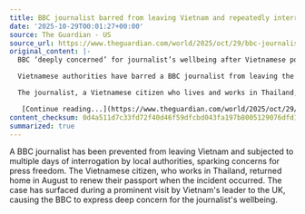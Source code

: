 ```yaml
---
title: BBC journalist barred from leaving Vietnam and repeatedly interrogated
date: '2025-10-29T00:01:27+00:00'
source: The Guardian - US
source_url: https://www.theguardian.com/world/2025/oct/29/bbc-journalist-barred-from-leaving-vietnam-and-repeatedly-interrogated
original_content: |-
  BBC ‘deeply concerned’ for journalist’s wellbeing after Vietnamese police withhold their ID card and renewed passport

  Vietnamese authorities have barred a BBC journalist from leaving the country and ​subjected them to days of interrogation, in a press freedom case that comes to light during a high-profile visit by Vietnam’s leader to the UK.

  The journalist, a Vietnamese citizen who lives and works in Thailand, had returned to their home country in August to renew their passport, according a source with knowledge of the situation.

   [Continue reading...](https://www.theguardian.com/world/2025/oct/29/bbc-journalist-barred-from-leaving-vietnam-and-repeatedly-interrogated)
content_checksum: 0d4a511d7c33fd72f40d46f59dfcbd043fa197b8005129076dfd1150700e88dd
summarized: true
---
```


A BBC journalist has been prevented from leaving Vietnam and subjected to multiple days of interrogation by local authorities, sparking concerns for press freedom. The Vietnamese citizen, who works in Thailand, returned home in August to renew their passport when the incident occurred. The case has surfaced during a prominent visit by Vietnam's leader to the UK, causing the BBC to express deep concern for the journalist's wellbeing.